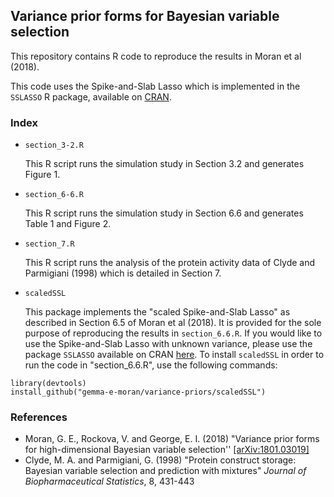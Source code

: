 
## Variance prior forms for Bayesian variable selection
This repository contains R code to reproduce the results in Moran et al (2018).

This code uses the Spike-and-Slab Lasso which is implemented in the `SSLASSO` R package, available on [CRAN](https://CRAN.R-project.org/package=SSLASSO). 

### Index
- `section_3-2.R`

  This R script runs the simulation study in Section 3.2 and generates Figure 1. 

- `section_6-6.R`

  This R script runs the simulation study in Section 6.6 and generates Table 1 and Figure 2.

- `section_7.R`

  This R script runs the analysis of the protein activity data of Clyde and Parmigiani (1998) which is detailed in Section 7.

- `scaledSSL`

  This package implements the "scaled Spike-and-Slab Lasso" as described in Section 6.5 of Moran et al (2018). It is provided for the sole purpose of reproducing the results in `section_6.6.R`. If you would like to use the Spike-and-Slab Lasso with unknown variance, please use the package `SSLASSO` available on CRAN [here](https://CRAN.R-project.org/package=SSLASSO). To install `scaledSSL` in order to run the code in "section_6.6.R", use the following commands:
```
library(devtools)
install_github("gemma-e-moran/variance-priors/scaledSSL")
```

### References
- Moran, G. E., Rockova, V. and George, E. I. (2018) "Variance prior forms for high-dimensional Bayesian variable selection'' [[arXiv:1801.03019]](https://arxiv.org/abs/1801.03019)
- Clyde, M. A. and Parmigiani, G. (1998) "Protein construct storage: Bayesian variable selection and prediction with mixtures" *Journal of Biopharmaceutical Statistics*, 8, 431-443 
